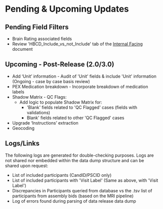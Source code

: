# Pending & Upcoming Updates


## Pending Field Filters

* Brain Rating associated fields  
* Review 'HBCD_Include_vs_not_Include' tab of the [Internal Facing](https://docs.google.com/spreadsheets/d/1qKuhIvogkOCVg-lDk30WKd5tfF0xuy-ChubOBSqOYNQ/edit?gid=1013027810#gid=1013027810) document

## Upcoming - Post-Release (2.0/3.0)

* Add ‘Unit’ information - Audit of 'Unit' fields & include 'Unit' information (Ongoing - case by case basis review)   
* PEX Medication breakdown - Incorporate breakdown of medication labels  
* Shadow Matrix - QC Flags:  
    * Add logic to populate Shadow Matrix for:   
        * 'Blank' fields related to 'QC Flagged' cases (fields with validations)  
        * Blank' fields related to other 'QC Flagged' cases  
* Upgrade ‘Instructions’ extraction  
* Geocoding

## Logs/Links

The following logs are generated for double-checking purposes. Logs are not shared nor embedded within the data dump structure and can be shared upon request:

* List of included participants (CandID/PSCID only)  
* List of included participants with 'Visit Label' (Same as above, with 'Visit Label')  
* Discrepancies in Participants queried from database vs the .tsv list of participants from assembly bids (based on the MRI pipeline)  
* Log of errors found during parsing of data release data dump


<br>